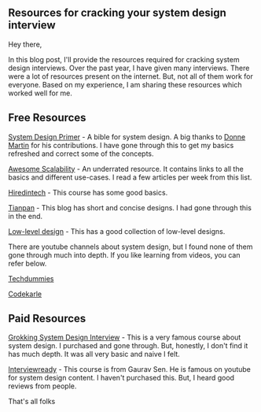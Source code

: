 ## Resources for cracking your system design interview

Hey there,

In this blog post, I'll provide the resources required for cracking system design interviews. Over the past year, I have given many interviews. There were a lot of resources present on the internet. But, not all of them work for everyone. Based on my experience, I am sharing these resources which worked well for me.

## Free Resources

[System Design Primer](https://github.com/donnemartin/system-design-primer) - A bible for system design. A big thanks to [Donne Martin](https://donnemartin.com/) for his contributions. I have gone through this to get my basics refreshed and correct some of the concepts. 

[Awesome Scalability](https://github.com/binhnguyennus/awesome-scalability) - An underrated resource. It contains links to all the basics and different use-cases. I read a few articles per week from this list.

[Hiredintech](https://www.hiredintech.com/courses/system-design) - This course has some good basics.

[Tianpan](https://tianpan.co/notes/2016-02-13-crack-the-system-design-interview) - This blog has short and concise designs. I had gone through this in the end.

[Low-level design](https://github.com/prasadgujar/low-level-design-primer) - This has a good collection of low-level designs.

There are youtube channels about system design, but I found none of them gone through much into depth. If you like learning from videos, you can refer below.

[Techdummies](https://www.youtube.com/channel/UCn1XnDWhsLS5URXTi5wtFTA)

[Codekarle](https://www.youtube.com/c/codeKarle/videos)


## Paid Resources

[Grokking System Design Interview](https://www.educative.io/courses/grokking-the-system-design-interview) - This is a very famous course about system design. I purchased and gone through. But, honestly, I don't find it has much depth. It was all very basic and naive I felt.

[Interviewready](https://get.interviewready.io) - This course is from Gaurav Sen. He is famous on youtube for system design content. I haven't purchased this. But, I heard good reviews from people.

That's all folks

